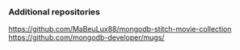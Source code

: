 ### Additional repositories

https://github.com/MaBeuLux88/mongodb-stitch-movie-collection
https://github.com/mongodb-developer/mugs/
